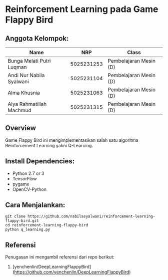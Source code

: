 # Reinforcement Learning pada Game Flappy Bird 

## Anggota Kelompok:

| Name                     | NRP        | Class                 |
| ------------------------ | ---------- | --------------------- |
| Bunga Melati Putri Luqman            | 5025231253 | Pembelajaran Mesin (D) |
| Andi Nur Nabila Syalwani | 5025231104 | Pembelajaran Mesin (D) |
| Alma Khusnia             | 5025231063 | Pembelajaran Mesin (D) |
| Alya Rahmatillah Machmud | 5025231315 | Pembelajaran Mesin (D) |

## Overview
Game Flappy Bird ini mengimplementasikan salah satu algoritma Reinforcement Learning yakni Q-Learning.

## Install Dependencies:
* Python 2.7 or 3
* TensorFlow
* pygame
* OpenCV-Python

## Cara Menjalankan:
```
git clone https://github.com/nabilasyalwani/reinforcement-learning-flappy-bird.git
cd reinforcement-learning-flappy-bird
python q_learning.py
```

## Referensi
Penugasan ini mengambil referensi dari repo berikut:
1. [yenchenlin/DeepLearningFlappyBird] (https://github.com/yenchenlin/DeepLearningFlappyBird)

